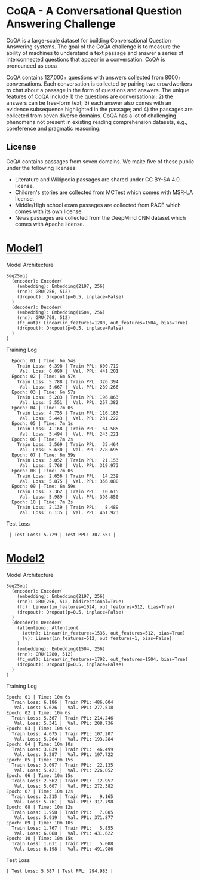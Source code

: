 # CoQA - A Conversational Question Answering Challenge

CoQA is a large-scale dataset for building Conversational Question Answering systems. The goal of the CoQA challenge is to measure the ability of machines to understand a text passage and answer a series of interconnected questions that appear in a conversation. CoQA is pronounced as coca

CoQA contains 127,000+ questions with answers collected from 8000+ conversations. Each conversation is collected by pairing two crowdworkers to chat about a passage in the form of questions and answers. The unique features of CoQA include 1) the questions are conversational; 2) the answers can be free-form text; 3) each answer also comes with an evidence subsequence highlighted in the passage; and 4) the passages are collected from seven diverse domains. CoQA has a lot of challenging phenomena not present in existing reading comprehension datasets, e.g., coreference and pragmatic reasoning.

## License
CoQA contains passages from seven domains. We make five of these public under the following licenses:
- Literature and Wikipedia passages are shared under CC BY-SA 4.0 license.
- Children's stories are collected from MCTest which comes with MSR-LA license.
- Middle/High school exam passages are collected from RACE which comes with its own license.
- News passages are collected from the DeepMind CNN dataset which comes with Apache license.


# [Model1](CoQA_Dataset_Learning_Phrase_Representation_RNN_Encoder_Decoder.ipynb)

Model Architecture

    Seq2Seq(
      (encoder): Encoder(
        (embedding): Embedding(2197, 256)
        (rnn): GRU(256, 512)
        (dropout): Dropout(p=0.5, inplace=False)
      )
      (decoder): Decoder(
        (embedding): Embedding(1504, 256)
        (rnn): GRU(768, 512)
        (fc_out): Linear(in_features=1280, out_features=1504, bias=True)
        (dropout): Dropout(p=0.5, inplace=False)
      )
    )

Training Log

      Epoch: 01 | Time: 6m 54s
        Train Loss: 6.398 | Train PPL: 600.719
         Val. Loss: 6.090 |  Val. PPL: 441.201
      Epoch: 02 | Time: 6m 57s
        Train Loss: 5.788 | Train PPL: 326.394
         Val. Loss: 5.667 |  Val. PPL: 289.266
      Epoch: 03 | Time: 6m 57s
        Train Loss: 5.283 | Train PPL: 196.863
         Val. Loss: 5.551 |  Val. PPL: 257.382
      Epoch: 04 | Time: 7m 0s
        Train Loss: 4.755 | Train PPL: 116.183
         Val. Loss: 5.443 |  Val. PPL: 231.222
      Epoch: 05 | Time: 7m 1s
        Train Loss: 4.168 | Train PPL:  64.585
         Val. Loss: 5.494 |  Val. PPL: 243.221
      Epoch: 06 | Time: 7m 2s
        Train Loss: 3.569 | Train PPL:  35.464
         Val. Loss: 5.630 |  Val. PPL: 278.695
      Epoch: 07 | Time: 6m 59s
        Train Loss: 3.052 | Train PPL:  21.153
         Val. Loss: 5.768 |  Val. PPL: 319.973
      Epoch: 08 | Time: 7m 0s
        Train Loss: 2.656 | Train PPL:  14.239
         Val. Loss: 5.875 |  Val. PPL: 356.088
      Epoch: 09 | Time: 6m 59s
        Train Loss: 2.362 | Train PPL:  10.615
         Val. Loss: 5.989 |  Val. PPL: 398.850
      Epoch: 10 | Time: 7m 2s
        Train Loss: 2.139 | Train PPL:   8.489
         Val. Loss: 6.135 |  Val. PPL: 461.923

Test Loss

     | Test Loss: 5.729 | Test PPL: 307.551 |
       
    
# [Model2](CoQA_Dataset_Sequence_to_Sequence_using_Attention.ipynb)

Model Architecture

    Seq2Seq(
      (encoder): Encoder(
        (embedding): Embedding(2197, 256)
        (rnn): GRU(256, 512, bidirectional=True)
        (fc): Linear(in_features=1024, out_features=512, bias=True)
        (dropout): Dropout(p=0.5, inplace=False)
      )
      (decoder): Decoder(
        (attention): Attention(
          (attn): Linear(in_features=1536, out_features=512, bias=True)
          (v): Linear(in_features=512, out_features=1, bias=False)
        )
        (embedding): Embedding(1504, 256)
        (rnn): GRU(1280, 512)
        (fc_out): Linear(in_features=1792, out_features=1504, bias=True)
        (dropout): Dropout(p=0.5, inplace=False)
      )
    )

Training Log

    Epoch: 01 | Time: 10m 6s
      Train Loss: 6.186 | Train PPL: 486.004
       Val. Loss: 5.626 |  Val. PPL: 277.518
    Epoch: 02 | Time: 10m 6s
      Train Loss: 5.367 | Train PPL: 214.246
       Val. Loss: 5.341 |  Val. PPL: 208.736
    Epoch: 03 | Time: 10m 9s
      Train Loss: 4.675 | Train PPL: 107.207
       Val. Loss: 5.264 |  Val. PPL: 193.284
    Epoch: 04 | Time: 10m 10s
      Train Loss: 3.839 | Train PPL:  46.499
       Val. Loss: 5.287 |  Val. PPL: 197.722
    Epoch: 05 | Time: 10m 15s
      Train Loss: 3.097 | Train PPL:  22.135
       Val. Loss: 5.421 |  Val. PPL: 226.052
    Epoch: 06 | Time: 10m 15s
      Train Loss: 2.562 | Train PPL:  12.957
       Val. Loss: 5.607 |  Val. PPL: 272.382
    Epoch: 07 | Time: 10m 12s
      Train Loss: 2.215 | Train PPL:   9.165
       Val. Loss: 5.761 |  Val. PPL: 317.798
    Epoch: 08 | Time: 10m 12s
      Train Loss: 1.958 | Train PPL:   7.085
       Val. Loss: 5.919 |  Val. PPL: 371.877
    Epoch: 09 | Time: 10m 10s
      Train Loss: 1.767 | Train PPL:   5.855
       Val. Loss: 6.068 |  Val. PPL: 431.622
    Epoch: 10 | Time: 10m 15s
      Train Loss: 1.611 | Train PPL:   5.008
       Val. Loss: 6.198 |  Val. PPL: 491.986
       
Test Loss
   
    | Test Loss: 5.687 | Test PPL: 294.983 |

